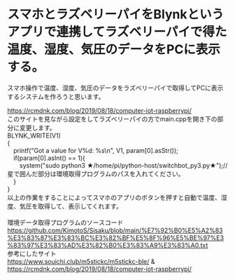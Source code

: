# スマホとラズベリーパイをBlynkというアプリで連携してラズベリーパイで得た温度、湿度、気圧のデータをPCに表示する。
スマホ操作で温度、湿度、気圧のデータをラズベリーパイで取得してPCに表示するシステムを作ろうと思います。


https://rcmdnk.com/blog/2019/08/18/computer-iot-raspberrypi/
<br>
このサイトを見ながら設定をしてラズベリーパイの方でmain.cppを開き下の部分に変更します。
<br>
BLYNK_WRITE(V1)
<br>
{
<br>
&emsp;printf("Got a value for V%d: %s\n", V1, param[0].asStr());
<br>
&emsp;if(param[0].asInt() == 1){
<br>
&emsp;&emsp;system("sudo python3 ★/home/pi/python-host/switchbot_py3.py★");//星で囲んだ部分は環境取得プログラムのパスを入れてください。
<br>
&emsp;}
<br>
}
<br>
以上の作業をすることによってスマホのアプリのボタンを押すと自動で温度、湿度、気圧を取得して、表示してくれます。
<br>
<br>
環境データ取得プログラムのソースコード
https://github.com/KimotoS/Sisaku/blob/main/%E7%92%B0%E5%A2%83%E3%83%87%E3%83%BC%E3%82%BF%E5%8F%96%E5%BE%97%E3%83%97%E3%83%AD%E3%82%B0%E3%83%A9%E3%83%A0.txt
<br>
参考にしたサイト
<br>
https://www.souichi.club/m5stickc/m5stickc-ble/ & https://rcmdnk.com/blog/2019/08/18/computer-iot-raspberrypi/
